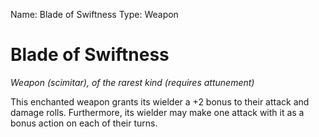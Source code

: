 Name: Blade of Swiftness
Type: Weapon

# Blade of Swiftness
_Weapon (scimitar), of the rarest kind (requires attunement)_

This enchanted weapon grants its wielder a +2 bonus to their attack and damage rolls. Furthermore, its wielder may make one attack with it as a bonus action on each of their turns. 
